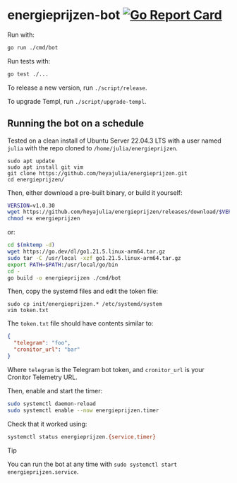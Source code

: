 # energieprijzen-bot [![Go Report Card](https://goreportcard.com/badge/github.com/heyajulia/energieprijzen)](https://goreportcard.com/report/github.com/heyajulia/energieprijzen)

Run with:

```bash
go run ./cmd/bot
```

Run tests with:

```bash
go test ./...
```

To release a new version, run `./script/release`.

To upgrade Templ, run `./script/upgrade-templ`.

## Running the bot on a schedule

Tested on a clean install of Ubuntu Server 22.04.3 LTS with a user named `julia` with the repo cloned to
`/home/julia/energieprijzen`.

```
sudo apt update
sudo apt install git vim
git clone https://github.com/heyajulia/energieprijzen.git
cd energieprijzen/
```

Then, either download a pre-built binary, or build it yourself:

```bash
VERSION=v1.0.30
wget https://github.com/heyajulia/energieprijzen/releases/download/$VERSION/energieprijzen
chmod +x energieprijzen
```

or:

```bash
cd $(mktemp -d)
wget https://go.dev/dl/go1.21.5.linux-arm64.tar.gz
sudo tar -C /usr/local -xzf go1.21.5.linux-arm64.tar.gz
export PATH=$PATH:/usr/local/go/bin
cd -
go build -o energieprijzen ./cmd/bot
```

Then, copy the systemd files and edit the token file:

```
sudo cp init/energieprijzen.* /etc/systemd/system
vim token.txt
```

The `token.txt` file should have contents similar to:

```json
{
  "telegram": "foo",
  "cronitor_url": "bar"
}
```

Where `telegram` is the Telegram bot token, and `cronitor_url` is your Cronitor Telemetry URL.

Then, enable and start the timer:

```bash
sudo systemctl daemon-reload
sudo systemctl enable --now energieprijzen.timer
```

Check that it worked using:

```bash
systemctl status energieprijzen.{service,timer}
```

> [!TIP]
>
> You can run the bot at any time with `sudo systemctl start energieprijzen.service`.
